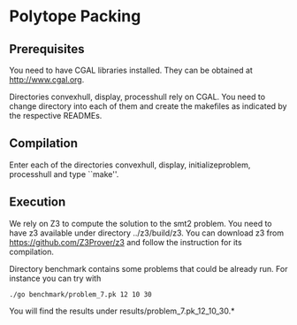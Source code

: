 # Polytope Packing

## Prerequisites

You need to have CGAL libraries installed. They can be
obtained at http://www.cgal.org.

Directories convexhull, display, processhull rely on CGAL. You
need to change directory into each of them and create the makefiles
as indicated by the respective READMEs.

## Compilation

Enter each of the directories convexhull, display, initializeproblem,
processhull and type ``make''.

## Execution

We rely on Z3 to compute the solution to the smt2 problem. You
need to have z3 available under directory ../z3/build/z3. You can
download z3 from https://github.com/Z3Prover/z3 and follow the
instruction for its compilation.

Directory benchmark contains some problems that could be already run.
For instance you can try with

    ./go benchmark/problem_7.pk 12 10 30

You will find the results under results/problem_7.pk_12_10_30.*
